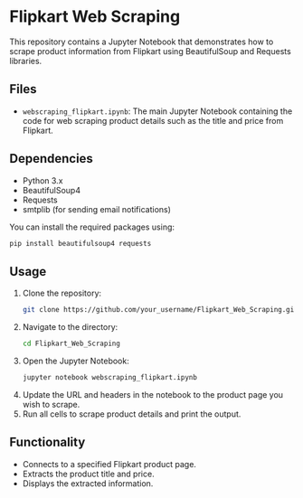 # Flipkart Web Scraping

This repository contains a Jupyter Notebook that demonstrates how to scrape product information from Flipkart using BeautifulSoup and Requests libraries.

## Files
- `webscraping_flipkart.ipynb`: The main Jupyter Notebook containing the code for web scraping product details such as the title and price from Flipkart.

## Dependencies
- Python 3.x
- BeautifulSoup4
- Requests
- smtplib (for sending email notifications)

You can install the required packages using:
```bash
pip install beautifulsoup4 requests
```

## Usage
1. Clone the repository:
   ```bash
   git clone https://github.com/your_username/Flipkart_Web_Scraping.git
   ```
2. Navigate to the directory:
   ```bash
   cd Flipkart_Web_Scraping
   ```
3. Open the Jupyter Notebook:
   ```bash
   jupyter notebook webscraping_flipkart.ipynb
   ```
4. Update the URL and headers in the notebook to the product page you wish to scrape.
5. Run all cells to scrape product details and print the output.

## Functionality
- Connects to a specified Flipkart product page.
- Extracts the product title and price.
- Displays the extracted information.
